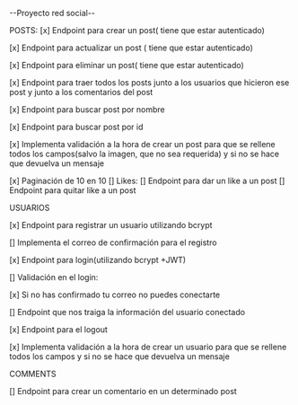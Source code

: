 --Proyecto red social--

POSTS:
[x] Endpoint para crear un post( tiene que estar autenticado)

[x] Endpoint para actualizar un post ( tiene que estar autenticado)

[x] Endpoint para eliminar un post( tiene que estar autenticado)

[x] Endpoint para traer todos los posts junto a los usuarios que hicieron ese post y junto a los comentarios del post

[x] Endpoint para buscar post por nombre

[x] Endpoint para buscar post por id

[x] Implementa validación a la hora de crear un post para que se rellene todos los campos(salvo la imagen, que no sea requerida) y si no se hace que devuelva un mensaje

[x] Paginación de 10 en 10
[] Likes:
        [] Endpoint para dar un like a un post
        [] Endpoint para quitar like a un post

USUARIOS

[x] Endpoint para registrar un usuario utilizando bcrypt

[] Implementa el correo de confirmación para el registro

[x] Endpoint para login(utilizando bcrypt +JWT)

[] Validación en el login:

[x] Si no has confirmado tu correo no puedes conectarte

[] Endpoint que nos traiga la información del usuario conectado

[x] Endpoint para el logout

[x] Implementa validación a la hora de crear un usuario para que se rellene todos los campos y si no se hace que devuelva un mensaje

COMMENTS

[] Endpoint para crear un comentario en un determinado post